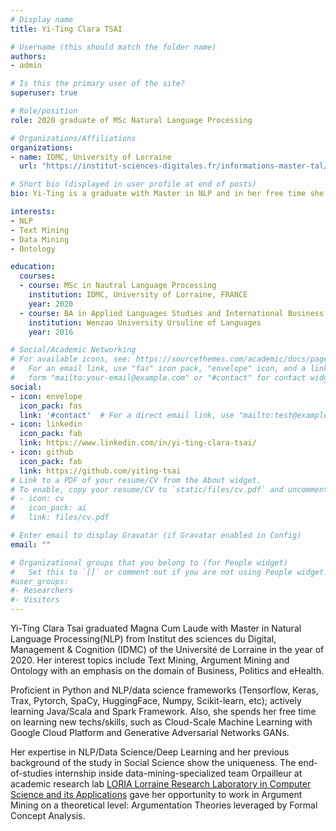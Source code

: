 ```yaml
---
# Display name
title: Yi-Ting Clara TSAI

# Username (this should match the folder name)
authors:
- admin

# Is this the primary user of the site?
superuser: true

# Role/position
role: 2020 graduate of MSc Natural Language Processing

# Organizations/Affiliations
organizations:
- name: IDMC, University of Lorraine
  url: "https://institut-sciences-digitales.fr/informations-master-tal/info-tal-generales/"

# Short bio (displayed in user profile at end of posts)
bio: Yi-Ting is a graduate with Master in NLP and in her free time she likes to learn new skills and do experiments, such as text generation for lyrics.

interests:
- NLP
- Text Mining
- Data Mining
- Ontology

education:
  courses:
  - course: MSc in Nautral Language Processing
    institution: IDMC, University of Lorraine, FRANCE
    year: 2020
  - course: BA in Applied Languages Studies and International Business
    institution: Wenzao University Ursuline of Languages
    year: 2016

# Social/Academic Networking
# For available icons, see: https://sourcethemes.com/academic/docs/page-builder/#icons
#   For an email link, use "fas" icon pack, "envelope" icon, and a link in the
#   form "mailto:your-email@example.com" or "#contact" for contact widget.
social:
- icon: envelope
  icon_pack: fas
  link: '#contact'  # For a direct email link, use "mailto:test@example.org".
- icon: linkedin
  icon_pack: fab
  link: https://www.linkedin.com/in/yi-ting-clara-tsai/
- icon: github
  icon_pack: fab
  link: https://github.com/yiting-tsai
# Link to a PDF of your resume/CV from the About widget.
# To enable, copy your resume/CV to `static/files/cv.pdf` and uncomment the lines below.
# - icon: cv
#   icon_pack: ai
#   link: files/cv.pdf

# Enter email to display Gravatar (if Gravatar enabled in Config)
email: ""

# Organizational groups that you belong to (for People widget)
#   Set this to `[]` or comment out if you are not using People widget.
#user_groups:
#- Researchers
#- Visitors
---
```


Yi-Ting Clara Tsai graduated Magna Cum Laude with Master in Natural Language Processing(NLP) from Institut des sciences du Digital, Management & Cognition (IDMC) of the Université de Lorraine in the year of 2020. Her interest topics include Text Mining, Argument Mining and Ontology with an emphasis on the domain of Business, Politics and eHealth. 

Proficient in Python and NLP/data science frameworks (Tensorflow, Keras, Trax, Pytorch, SpaCy, HuggingFace, Numpy, Scikit-learn, etc); actively learning Java/Scala and Spark Framework. Also, she spends her free time on learning new techs/skills, such as Cloud-Scale Machine Learning with Google Cloud Platform and Generative Adversarial Networks GANs.

Her expertise in NLP/Data Science/Deep Learning and her previous background of the study in Social Science show the uniqueness. The end-of-studies internship inside data-mining-specialized team Orpailleur at academic research lab [LORIA Lorraine Research Laboratory in Computer Science and its Applications](https://www.loria.fr/en/) gave her opportunity to work in Argument Mining on a theoretical level: Argumentation Theories leveraged by Formal Concept Analysis.
